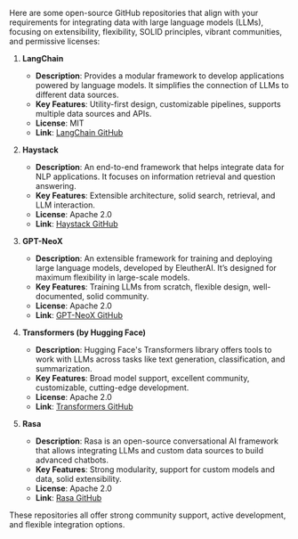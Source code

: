 Here are some open-source GitHub repositories that align with your requirements for integrating data with large language models (LLMs), focusing on extensibility, flexibility, SOLID principles, vibrant communities, and permissive licenses:

1. **LangChain**

   - **Description**: Provides a modular framework to develop applications powered by language models. It simplifies the connection of LLMs to different data sources.
   - **Key Features**: Utility-first design, customizable pipelines, supports multiple data sources and APIs.
   - **License**: MIT
   - **Link**: [LangChain GitHub](https://github.com/hwchase17/langchain)

2. **Haystack**

   - **Description**: An end-to-end framework that helps integrate data for NLP applications. It focuses on information retrieval and question answering.
   - **Key Features**: Extensible architecture, solid search, retrieval, and LLM interaction.
   - **License**: Apache 2.0
   - **Link**: [Haystack GitHub](https://github.com/deepset-ai/haystack)

3. **GPT-NeoX**

   - **Description**: An extensible framework for training and deploying large language models, developed by EleutherAI. It’s designed for maximum flexibility in large-scale models.
   - **Key Features**: Training LLMs from scratch, flexible design, well-documented, solid community.
   - **License**: Apache 2.0
   - **Link**: [GPT-NeoX GitHub](https://github.com/EleutherAI/gpt-neox)

4. **Transformers (by Hugging Face)**

   - **Description**: Hugging Face's Transformers library offers tools to work with LLMs across tasks like text generation, classification, and summarization.
   - **Key Features**: Broad model support, excellent community, customizable, cutting-edge development.
   - **License**: Apache 2.0
   - **Link**: [Transformers GitHub](https://github.com/huggingface/transformers)

5. **Rasa**
   - **Description**: Rasa is an open-source conversational AI framework that allows integrating LLMs and custom data sources to build advanced chatbots.
   - **Key Features**: Strong modularity, support for custom models and data, solid extensibility.
   - **License**: Apache 2.0
   - **Link**: [Rasa GitHub](https://github.com/RasaHQ/rasa)

These repositories all offer strong community support, active development, and flexible integration options.
